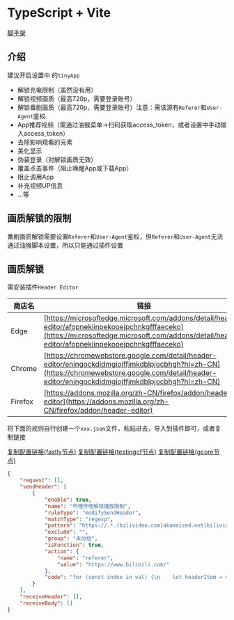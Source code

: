 # TypeScript + Vite

[脚手架](https://github.com/lisonge/vite-plugin-monkey)

## 介绍

建议开启设置中 的`tinyApp`

* 解锁充电限制（虽然没有用）
* 解锁视频画质（最高720p，需要登录账号）
* 解锁番剧画质（最高720p，需要登录账号）注意：需该源有`Referer`和`User-Agent`鉴权
* App推荐视频（需通过油猴菜单->扫码获取access_token，或者设置中手动输入access_token）
* 去除影响观看的元素
* 美化显示
* 伪装登录（对解锁画质无效）
* 覆盖点击事件（阻止唤醒App或下载App）
* 阻止调用App
* 补充视频UP信息
* ...等

## 画质解锁的限制

番剧画质解锁需要设置`Referer`和`User-Agent`鉴权，但`Referer`和`User-Agent`无法通过油猴脚本设置，所以只能通过插件设置

## 画质解锁

需安装插件`Header Editor`

| 商店名  | 链接                                                                                                                                                                                                 |
| ------- | ---------------------------------------------------------------------------------------------------------------------------------------------------------------------------------------------------- |
| Edge    | [https://microsoftedge.microsoft.com/addons/detail/header-editor/afopnekiinpekooejpchnkgfffaeceko](https://microsoftedge.microsoft.com/addons/detail/header-editor/afopnekiinpekooejpchnkgfffaeceko) |
| Chrome  | [https://chromewebstore.google.com/detail/header-editor/eningockdidmgiojffjmkdblpjocbhgh?hl=zh-CN](https://chromewebstore.google.com/detail/header-editor/eningockdidmgiojffjmkdblpjocbhgh?hl=zh-CN) |
| Firefox | [https://addons.mozilla.org/zh-CN/firefox/addon/header-editor](https://addons.mozilla.org/zh-CN/firefox/addon/header-editor)                                                                         |

将下面的规则自行创建一个`xxx.json`文件，粘贴进去，导入到插件即可，或者复制链接

[复制配置链接(fastly节点)](https://fastly.jsdelivr.net/gh/WhiteSevs/TamperMonkeyScript/scripts-vite/%E3%80%90%E7%A7%BB%E5%8A%A8%E7%AB%AF%E3%80%91bilibili%E4%BC%98%E5%8C%96/HeaderEditor_bangumiRule.json)
[复制配置链接(testingcf节点)](https://testingcf.jsdelivr.net/gh/WhiteSevs/TamperMonkeyScript/scripts-vite/%E3%80%90%E7%A7%BB%E5%8A%A8%E7%AB%AF%E3%80%91bilibili%E4%BC%98%E5%8C%96/HeaderEditor_bangumiRule.json)
[复制配置链接(gcore节点)](https://gcore.jsdelivr.net/gh/WhiteSevs/TamperMonkeyScript/scripts-vite/%E3%80%90%E7%A7%BB%E5%8A%A8%E7%AB%AF%E3%80%91bilibili%E4%BC%98%E5%8C%96/HeaderEditor_bangumiRule.json)

```json
{
	"request": [],
	"sendHeader": [
		{
			"enable": true,
			"name": "哔哩哔哩解锁播放限制",
			"ruleType": "modifySendHeader",
			"matchType": "regexp",
			"pattern": "https://.*.(bilivideo.com|akamaized.net|bilivideo.cn).*?",
			"exclude": "",
			"group": "未分组",
			"isFunction": true,
			"action": {
				"name": "referer",
				"value": "https://www.bilibili.com/"
			},
			"code": "for (const index in val) {\n    let headerItem = val[index];\n\tif (headerItem.name.toLowerCase() === 'referer') {\n\t\theaderItem.value = \"https://www.bilibili.com/\"\n\t}else if(headerItem.name.toLowerCase() === 'user-agent'){\n                headerItem.value = \"Mozilla/5.0 (Windows NT 10.0; Win64; x64) AppleWebKit/537.36 (KHTML, like Gecko) Chrome/128.0.0.0 Safari/537.36\"\n        }\n}"
		}
	],
	"receiveHeader": [],
	"receiveBody": []
}
```
